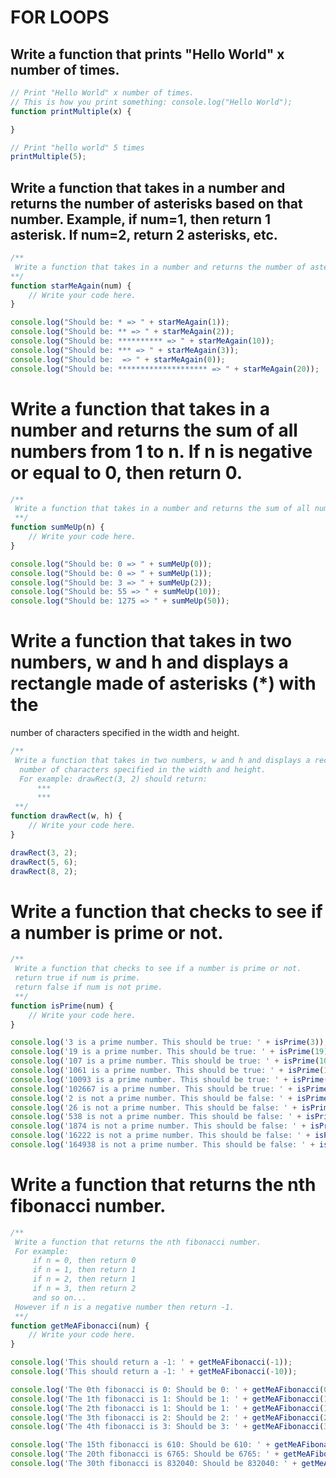 # FOR LOOPS 

## Write a function that prints "Hello World" x number of times.
```javascript
// Print "Hello World" x number of times.
// This is how you print something: console.log("Hello World"); 
function printMultiple(x) {

}

// Print "hello world" 5 times
printMultiple(5); 
```

## Write a function that takes in a number and returns the number of asterisks based on that number. Example, if num=1, then return 1 asterisk. If num=2, return 2 asterisks, etc.
```javascript
/**
 Write a function that takes in a number and returns the number of asterisks based on that number. Example, if num=1, then return 1 asterisk. If num=2, return 2 asterisks, etc.
**/
function starMeAgain(num) {
    // Write your code here.
}

console.log("Should be: * => " + starMeAgain(1));
console.log("Should be: ** => " + starMeAgain(2));
console.log("Should be: ********** => " + starMeAgain(10));
console.log("Should be: *** => " + starMeAgain(3));
console.log("Should be:  => " + starMeAgain(0));
console.log("Should be: ******************** => " + starMeAgain(20));
```

# Write a function that takes in a number and returns the sum of all numbers from 1 to n. If n is negative or equal to 0, then return 0.
```javascript
/**
 Write a function that takes in a number and returns the sum of all numbers from 1 to n. If n is negative or equal to 0, then return 0.
 **/
function sumMeUp(n) {
    // Write your code here.
}

console.log("Should be: 0 => " + sumMeUp(0));
console.log("Should be: 0 => " + sumMeUp(1));
console.log("Should be: 3 => " + sumMeUp(2));
console.log("Should be: 55 => " + sumMeUp(10));
console.log("Should be: 1275 => " + sumMeUp(50));
```


# Write a function that takes in two numbers, w and h and displays a rectangle made of asterisks (*) with the 
  number of characters specified in the width and height. 
```javascript
/**
 Write a function that takes in two numbers, w and h and displays a rectangle made of asterisks (*) with the 
  number of characters specified in the width and height. 
  For example: drawRect(3, 2) should return:
      ***
      ***
 **/
function drawRect(w, h) {
    // Write your code here.
}

drawRect(3, 2);
drawRect(5, 6);
drawRect(8, 2);
```

# Write a function that checks to see if a number is prime or not.
```javascript
/**
 Write a function that checks to see if a number is prime or not. 
 return true if num is prime.
 return false if num is not prime.
 **/
function isPrime(num) {
    // Write your code here.
}

console.log('3 is a prime number. This should be true: ' + isPrime(3));
console.log('19 is a prime number. This should be true: ' + isPrime(19));
console.log('107 is a prime number. This should be true: ' + isPrime(107));
console.log('1061 is a prime number. This should be true: ' + isPrime(1061));
console.log('10093 is a prime number. This should be true: ' + isPrime(10093));
console.log('102667 is a prime number. This should be true: ' + isPrime(102667));
console.log('2 is not a prime number. This should be false: ' + isPrime(2));
console.log('26 is not a prime number. This should be false: ' + isPrime(26));
console.log('538 is not a prime number. This should be false: ' + isPrime(538));
console.log('1874 is not a prime number. This should be false: ' + isPrime(1874));
console.log('16222 is not a prime number. This should be false: ' + isPrime(16222));
console.log('164938 is not a prime number. This should be false: ' + isPrime(164938));
```

# Write a function that returns the nth fibonacci number.
```javascript
/**
 Write a function that returns the nth fibonacci number.
 For example: 
     if n = 0, then return 0
     if n = 1, then return 1
     if n = 2, then return 1
     if n = 3, then return 2
     and so on...
 However if n is a negative number then return -1.
 **/
function getMeAFibonacci(num) {
    // Write your code here.
}

console.log('This should return a -1: ' + getMeAFibonacci(-1));
console.log('This should return a -1: ' + getMeAFibonacci(-10));

console.log('The 0th fibonacci is 0: Should be 0: ' + getMeAFibonacci(0));
console.log('The 1th fibonacci is 1: Should be 1: ' + getMeAFibonacci(1));
console.log('The 2th fibonacci is 1: Should be 1: ' + getMeAFibonacci(1));
console.log('The 3th fibonacci is 2: Should be 2: ' + getMeAFibonacci(2));
console.log('The 4th fibonacci is 3: Should be 3: ' + getMeAFibonacci(3));

console.log('The 15th fibonacci is 610: Should be 610: ' + getMeAFibonacci(610));
console.log('The 20th fibonacci is 6765: Should be 6765: ' + getMeAFibonacci(6765));
console.log('The 30th fibonacci is 832040: Should be 832040: ' + getMeAFibonacci(832040));

```




